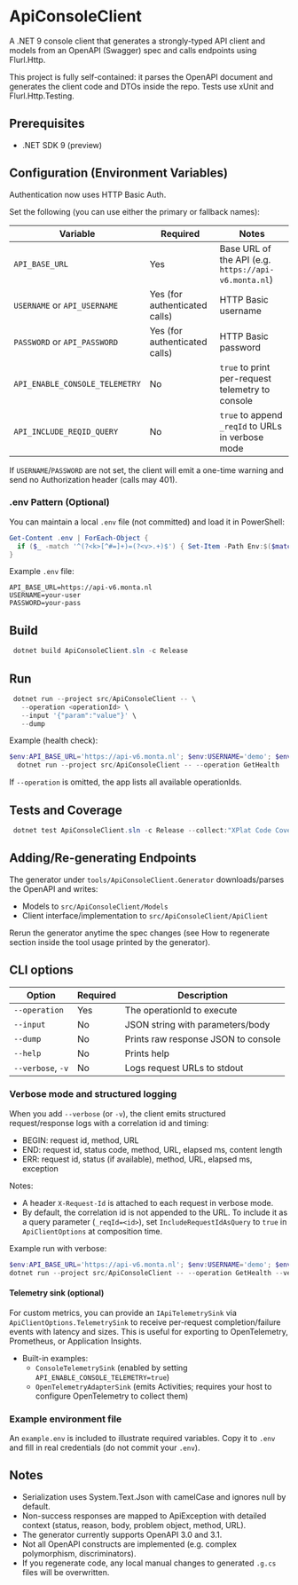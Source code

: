 # ApiConsoleClient

A .NET 9 console client that generates a strongly-typed API client and models from an OpenAPI (Swagger) spec and calls endpoints using Flurl.Http.

This project is fully self-contained: it parses the OpenAPI document and generates the client code and DTOs inside the repo. Tests use xUnit and Flurl.Http.Testing.

## Prerequisites

- .NET SDK 9 (preview)

## Configuration (Environment Variables)

Authentication now uses HTTP Basic Auth.

Set the following (you can use either the primary or fallback names):

| Variable | Required | Notes |
| -------- | -------- | ----- |
| `API_BASE_URL` | Yes | Base URL of the API (e.g. `https://api-v6.monta.nl`) |
| `USERNAME` or `API_USERNAME` | Yes (for authenticated calls) | HTTP Basic username |
| `PASSWORD` or `API_PASSWORD` | Yes (for authenticated calls) | HTTP Basic password |
| `API_ENABLE_CONSOLE_TELEMETRY` | No | `true` to print per-request telemetry to console |
| `API_INCLUDE_REQID_QUERY` | No | `true` to append `_reqId` to URLs in verbose mode |

If `USERNAME`/`PASSWORD` are not set, the client will emit a one-time warning and send no Authorization header (calls may 401).

### .env Pattern (Optional)

You can maintain a local `.env` file (not committed) and load it in PowerShell:

```powershell
Get-Content .env | ForEach-Object {
  if ($_ -match '^(?<k>[^#=]+)=(?<v>.+)$') { Set-Item -Path Env:$($matches.k.Trim()) -Value ($matches.v.Trim()) }
}
```

Example `.env` file:

```dotenv
API_BASE_URL=https://api-v6.monta.nl
USERNAME=your-user
PASSWORD=your-pass
```

## Build

```powershell
 dotnet build ApiConsoleClient.sln -c Release
```

## Run

```powershell
 dotnet run --project src/ApiConsoleClient -- \
   --operation <operationId> \
   --input '{"param":"value"}' \
   --dump
```

Example (health check):

```powershell
$env:API_BASE_URL='https://api-v6.monta.nl'; $env:USERNAME='demo'; $env:PASSWORD='secret'; \
  dotnet run --project src/ApiConsoleClient -- --operation GetHealth
```

If `--operation` is omitted, the app lists all available operationIds.

## Tests and Coverage

```powershell
 dotnet test ApiConsoleClient.sln -c Release --collect:"XPlat Code Coverage" --settings ApiConsoleClient.runsettings
```

## Adding/Re-generating Endpoints

The generator under `tools/ApiConsoleClient.Generator` downloads/parses the OpenAPI and writes:

- Models to `src/ApiConsoleClient/Models`
- Client interface/implementation to `src/ApiConsoleClient/ApiClient`

Rerun the generator anytime the spec changes (see How to regenerate section inside the tool usage printed by the generator).

## CLI options

| Option | Required | Description |
|---|---|---|
| `--operation` | Yes | The operationId to execute |
| `--input` | No | JSON string with parameters/body |
| `--dump` | No | Prints raw response JSON to console |
| `--help` | No | Prints help |
| `--verbose`, `-v` | No | Logs request URLs to stdout |

### Verbose mode and structured logging

When you add `--verbose` (or `-v`), the client emits structured request/response logs with a correlation id and timing:

- BEGIN: request id, method, URL
- END: request id, status code, method, URL, elapsed ms, content length
- ERR: request id, status (if available), method, URL, elapsed ms, exception

Notes:

- A header `X-Request-Id` is attached to each request in verbose mode.
- By default, the correlation id is not appended to the URL. To include it as a query parameter (`_reqId=<id>`), set `IncludeRequestIdAsQuery` to `true` in `ApiClientOptions` at composition time.

Example run with verbose:

```powershell
$env:API_BASE_URL='https://api-v6.monta.nl'; $env:USERNAME='demo'; $env:PASSWORD='secret'
dotnet run --project src/ApiConsoleClient -- --operation GetHealth --verbose
```

#### Telemetry sink (optional)

For custom metrics, you can provide an `IApiTelemetrySink` via `ApiClientOptions.TelemetrySink` to receive per-request completion/failure events with latency and sizes. This is useful for exporting to OpenTelemetry, Prometheus, or Application Insights.

- Built-in examples:
  - `ConsoleTelemetrySink` (enabled by setting `API_ENABLE_CONSOLE_TELEMETRY=true`)
  - `OpenTelemetryAdapterSink` (emits Activities; requires your host to configure OpenTelemetry to collect them)

### Example environment file

An `example.env` is included to illustrate required variables. Copy it to `.env` and fill in real credentials (do not commit your `.env`).

## Notes

- Serialization uses System.Text.Json with camelCase and ignores null by default.
- Non-success responses are mapped to ApiException with detailed context (status, reason, body, problem object, method, URL).
- The generator currently supports OpenAPI 3.0 and 3.1.
- Not all OpenAPI constructs are implemented (e.g. complex polymorphism, discriminators).
- If you regenerate code, any local manual changes to generated `.g.cs` files will be overwritten.
